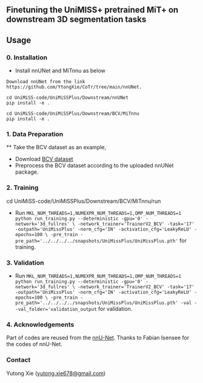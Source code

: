 ## Finetuning the UniMISS+ pretrained MiT+ on downstream 3D segmentation tasks

## Usage

### 0. Installation

* Install nnUNet and MiTnnu as below
  
```
Download nnUNet from the link https://github.com/YtongXie/CoTr/tree/main/nnUNet.

cd UniMiSS-code/UniMiSSPlus/Downstream/nnUNet
pip install -e .

cd UniMiSS-code/UniMiSSPlus/Downstream/BCV/MiTnnu
pip install -e .
```

### 1. Data Preparation

** Take the BCV dataset as an example,
* Download [BCV dataset](https://www.synapse.org/#!Synapse:syn3193805/wiki/217789)
* Preprocess the BCV dataset according to the uploaded nnUNet package.

### 2. Training 
cd UniMiSS-code/UniMiSSPlus/Downstream/BCV/MiTnnu/run

* Run `MKL_NUM_THREADS=1,NUMEXPR_NUM_THREADS=1,OMP_NUM_THREADS=1 python run_training.py --deterministic -gpu='0' -network='3d_fullres' \
-network_trainer='TrainerV2_BCV' -task='17' -outpath='UniMissPlus' -norm_cfg='IN' -activation_cfg='LeakyReLU' -epochs=100 \
-pre_train -pre_path='../../../../snapshots/UniMissPlus/UniMissPlus.pth'` for training.

### 3. Validation 
* Run `MKL_NUM_THREADS=1,NUMEXPR_NUM_THREADS=1,OMP_NUM_THREADS=1 python run_training.py --deterministic -gpu='0' -network='3d_fullres' \
-network_trainer='TrainerV2_BCV' -task='17' -outpath='UniMissPlus' -norm_cfg='IN' -activation_cfg='LeakyReLU' -epochs=100 \
-pre_train -pre_path='../../../../snapshots/UniMissPlus/UniMissPlus.pth' -val --val_folder='validation_output` for validation.

### 4. Acknowledgements
Part of codes are reused from the [nnU-Net](https://github.com/MIC-DKFZ/nnUNet). Thanks to Fabian Isensee for the codes of nnU-Net.

### Contact
Yutong Xie (yutong.xie678@gmail.com)
